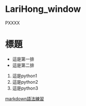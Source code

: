 # LariHong_window
PXXXX
# 標題
- 這是第一排
- 這是第二排
1. 這是python1
2. 這是python2
3. 這是python3

[markdown語法練習](./markdown練習/README.md)

